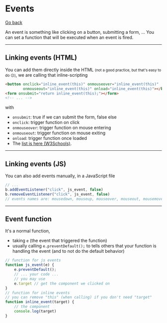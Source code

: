 # Events

[Go back](..#js-for-websites)

An event is something like clicking on a button, submitting
a form, ... You can set a function that will be executed
when an event is fired.

<hr class="sl">

## Linking events (HTML)

You can add them directly inside the HTML <small>(not a good practice, but that's easy to do 😐)</small>, we are calling that inline-scripting

```html
<button onclick="inline_event(this)" onmouseover="inline_event(this)" 
        onmouseout="inline_event(this)" onload="inline_event(this)"></button>
<form onsubmit="return inline_event(this);"></form>
<!-- ... -->
``` 

with 

* ``onsubmit``: true if we can submit the form, false else
* ``onclick``: trigger function on click
* ``onmouseover``: trigger function on mouse entering
* ``onmouseout``: trigger function on mouse exiting
* ``onload``: trigger function once loaded
* The [list is here (W3Schools)](https://www.w3schools.com/TAGs/ref_eventattributes.asp).

<hr class="sr">

## Linking events (JS)

You can also add events manually, in a JavaScript file

```js
// ...
b.addEventListener("click", js_event, false)
b.removeEventListener("click", js_event, false)
// events names are: mousedown, mouseup, mouseover, mouseout, mousemove, keydown, change
```

<hr class="sl">

## Event function

It's a normal function,

* taking `e` (the event that triggered the function)
* usually calling `e.preventDefault();` to tells others that your function is handling the event (and to not do the default behavior)

```js
// function for js events
function js_event(e) {
    e.preventDefault();
    // ... your code ...
    // you may use
    e.target // get the component we clicked on
}
// function for inline events
// you can remove "this" (when calling) if you don't need "target"
function inline_event(target) {
    // the component
    console.log(target)
}
```
